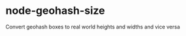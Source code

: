 node-geohash-size
=================

Convert geohash boxes to real world heights and widths and vice versa
